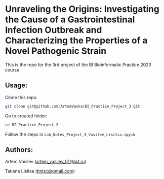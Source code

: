 # Unraveling the Origins: Investigating the Cause of a Gastrointestinal Infection Outbreak and Characterizing the Properties of a Novel Pathogenic Strain

This is the repo for the 3rd project of the BI Bioinformatic Practice 2023 course


## Usage:

Clone this repo: 

```bash
git clone git@github.com:ArtemVaska/BI_Practice_Project_3.git
```

Go to created folder:

```bash
cd BI_Practice_Project_2
```

Follow the steps in `Lab_Notes_Project_3_Vasilev_Lisitsa.ipynb`


## Authors:

Artem Vasilev (artem_vasilev_01@list.ru)

Tatiana Lisitsa (ttnlsc@gmail.com)
